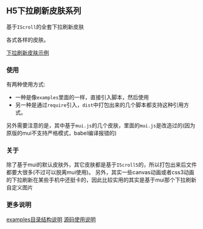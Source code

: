 ## H5下拉刷新皮肤系列
基于`IScroll`的全套下拉刷新皮肤

各式各样的皮肤。

[下拉刷新皮肤示例](https://dailc.github.io/pullToRefresh-h5-iscroll/examples/)

### 使用
有两种使用方式:

* 一种是像`examples`里面的一样，直接引入脚本，然后使用
* 另一种是通过`require`引入，`dist`中打包出来的几个脚本都支持这种引用方式。

另外需要注意的是，其中基于`mui.js`的几个皮肤，里面的`mui.js`是改造过的(因为原版的mui不支持严格模式，babel编译报错的)

### 关于
除了基于mui的默认皮肤外，其它皮肤都是基于`IScroll5`的，所以打包出来后文件都要大很多(不过可以脱离mui使用)。
另外，其实一些canvas动画或者css3动画的下拉刷新在某些手机中还挺卡的，因此比较实用的其实是基于mui那个下拉刷新自定义图片

### 更多说明

[examples目录结构说明](https://github.com/dailc/pullToRefresh-h5-iscroll/tree/master/examples/html)
[源码使用说明](https://github.com/dailc/pullToRefresh-h5-iscroll/tree/master/src/)
